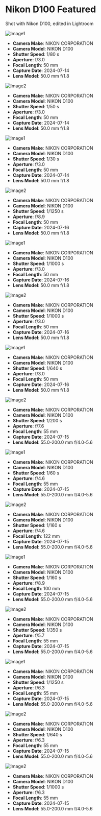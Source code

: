 # Nikon D100 Featured
Shot with Nikon D100, edited in Lightroom

![Image1](./attachments/IMG_0395.JPG)
- **Camera Make**: NIKON CORPORATION
- **Camera Model**: NIKON D100
- **Shutter Speed**: 1/80 s
- **Aperture**: f/3.0
- **Focal Length**: 50 mm
- **Capture Date**: 2024-07-14
- **Lens Model**: 50.0 mm f/1.8

![Image2](./attachments/IMG_0396.JPG)
- **Camera Make**: NIKON CORPORATION
- **Camera Model**: NIKON D100
- **Shutter Speed**: 1/50 s
- **Aperture**: f/3.0
- **Focal Length**: 50 mm
- **Capture Date**: 2024-07-14
- **Lens Model**: 50.0 mm f/1.8

![Image1](./attachments/IMG_0404.JPG)
- **Camera Make**: NIKON CORPORATION
- **Camera Model**: NIKON D100
- **Shutter Speed**: 1/30 s
- **Aperture**: f/3.0
- **Focal Length**: 50 mm
- **Capture Date**: 2024-07-14
- **Lens Model**: 50.0 mm f/1.8

![Image2](./attachments/IMG_0407.JPG)
- **Camera Make**: NIKON CORPORATION
- **Camera Model**: NIKON D100
- **Shutter Speed**: 1/1250 s
- **Aperture**: f/8.9
- **Focal Length**: 50 mm
- **Capture Date**: 2024-07-16
- **Lens Model**: 50.0 mm f/1.8

![Image1](./attachments/IMG_0408.JPG)
- **Camera Make**: NIKON CORPORATION
- **Camera Model**: NIKON D100
- **Shutter Speed**: 1/1000 s
- **Aperture**: f/3.0
- **Focal Length**: 50 mm
- **Capture Date**: 2024-07-16
- **Lens Model**: 50.0 mm f/1.8

![Image2](./attachments/IMG_0409.JPG)
- **Camera Make**: NIKON CORPORATION
- **Camera Model**: NIKON D100
- **Shutter Speed**: 1/1000 s
- **Aperture**: f/3.0
- **Focal Length**: 50 mm
- **Capture Date**: 2024-07-16
- **Lens Model**: 50.0 mm f/1.8

![Image1](./attachments/IMG_0410.JPG)
- **Camera Make**: NIKON CORPORATION
- **Camera Model**: NIKON D100
- **Shutter Speed**: 1/640 s
- **Aperture**: f/3.0
- **Focal Length**: 50 mm
- **Capture Date**: 2024-07-16
- **Lens Model**: 50.0 mm f/1.8

![Image2](./attachments/IMG_0411.JPG)
- **Camera Make**: NIKON CORPORATION
- **Camera Model**: NIKON D100
- **Shutter Speed**: 1/200 s
- **Aperture**: f/7.6
- **Focal Length**: 55 mm
- **Capture Date**: 2024-07-15
- **Lens Model**: 55.0-200.0 mm f/4.0-5.6

![Image1](./attachments/IMG_0415.JPG)
- **Camera Make**: NIKON CORPORATION
- **Camera Model**: NIKON D100
- **Shutter Speed**: 1/60 s
- **Aperture**: f/4.6
- **Focal Length**: 55 mm
- **Capture Date**: 2024-07-15
- **Lens Model**: 55.0-200.0 mm f/4.0-5.6

![Image2](./attachments/IMG_0417.JPG)
- **Camera Make**: NIKON CORPORATION
- **Camera Model**: NIKON D100
- **Shutter Speed**: 1/160 s
- **Aperture**: f/4.6
- **Focal Length**: 122 mm
- **Capture Date**: 2024-07-15
- **Lens Model**: 55.0-200.0 mm f/4.0-5.6

![Image1](./attachments/IMG_0420.JPG)
- **Camera Make**: NIKON CORPORATION
- **Camera Model**: NIKON D100
- **Shutter Speed**: 1/160 s
- **Aperture**: f/8.9
- **Focal Length**: 100 mm
- **Capture Date**: 2024-07-15
- **Lens Model**: 55.0-200.0 mm f/4.0-5.6

![Image2](./attachments/IMG_0424.JPG)
- **Camera Make**: NIKON CORPORATION
- **Camera Model**: NIKON D100
- **Shutter Speed**: 1/350 s
- **Aperture**: f/5.7
- **Focal Length**: 55 mm
- **Capture Date**: 2024-07-15
- **Lens Model**: 55.0-200.0 mm f/4.0-5.6

![Image1](./attachments/IMG_0429.JPG)
- **Camera Make**: NIKON CORPORATION
- **Camera Model**: NIKON D100
- **Shutter Speed**: 1/1250 s
- **Aperture**: f/6.3
- **Focal Length**: 55 mm
- **Capture Date**: 2024-07-15
- **Lens Model**: 55.0-200.0 mm f/4.0-5.6

![Image2](./attachments/IMG_0430.JPG)
- **Camera Make**: NIKON CORPORATION
- **Camera Model**: NIKON D100
- **Shutter Speed**: 1/640 s
- **Aperture**: f/6.3
- **Focal Length**: 55 mm
- **Capture Date**: 2024-07-15
- **Lens Model**: 55.0-200.0 mm f/4.0-5.6

![Image2](./attachments/IMG_0431.JPG)
- **Camera Make**: NIKON CORPORATION
- **Camera Model**: NIKON D100
- **Shutter Speed**: 1/1000 s
- **Aperture**: f/6.3
- **Focal Length**: 55 mm
- **Capture Date**: 2024-07-15
- **Lens Model**: 55.0-200.0 mm f/4.0-5.6



